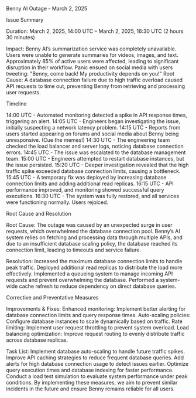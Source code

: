 Benny AI Outage - March 2, 2025

Issue Summary

Duration: March 2, 2025, 14:00 UTC – March 2, 2025, 16:30 UTC (2 hours 30 minutes)

Impact:
	Benny AI’s summarization service was completely unavailable.
	Users were unable to generate summaries for videos, images, and text.
	Approximately 85% of active users were affected, leading to significant disruption in their workflow.
	Panic ensued on social media with users tweeting: "Benny, come back! My productivity depends on you!"
	Root Cause: A database connection failure due to high traffic overload caused API requests to time out, preventing Benny from retrieving and processing user requests.

Timeline

14:00 UTC - Automated monitoring detected a spike in API response times, triggering an alert.
14:05 UTC - Engineers began investigating the issue, initially suspecting a network latency problem.
14:15 UTC - Reports from users started appearing on forums and social media about Benny being unresponsive. (Cue the memes!)
14:30 UTC - The engineering team checked the load balancer and server logs, noticing database connection errors.
14:45 UTC - The issue was escalated to the database management team.
15:00 UTC - Engineers attempted to restart database instances, but the issue persisted.
15:20 UTC - Deeper investigation revealed that the high traffic spike exceeded database connection limits, causing a bottleneck.
15:45 UTC - A temporary fix was deployed by increasing database connection limits and adding additional read replicas.
16:15 UTC - API performance improved, and monitoring showed successful query executions.
16:30 UTC - The system was fully restored, and all services were functioning normally. Users rejoiced. 

Root Cause and Resolution

Root Cause: The outage was caused by an unexpected surge in user requests, which overwhelmed the database connection pool. Benny’s AI system relies on fetching and processing data through multiple APIs, and due to an insufficient database scaling policy, the database reached its connection limit, leading to timeouts and service failure.

Resolution:
	Increased the maximum database connection limits to handle peak traffic.
	Deployed additional read replicas to distribute the load more effectively.
	Implemented a queueing system to manage incoming API requests and prevent overwhelming the database.
	Performed a system-wide cache refresh to reduce dependency on direct database queries.

Corrective and Preventative Measures

Improvements & Fixes:
	Enhanced monitoring: Implement better alerting for database connection limits and query response times.
	Auto-scaling policies: Configure database instances to scale dynamically based on traffic.
	Rate limiting: Implement user request throttling to prevent system overload.
	Load balancing optimization: Improve request routing to evenly distribute traffic across database replicas.

Task List:
	Implement database auto-scaling to handle future traffic spikes.
	Improve API caching strategies to reduce frequent database queries.
	Add alerts for high database connection usage to detect issues earlier.
	Optimize query execution times and database indexing for faster performance.
	Conduct a load test simulation to evaluate system performance under peak conditions.
	By implementing these measures, we aim to prevent similar incidents in the future and ensure Benny remains reliable for all users.
